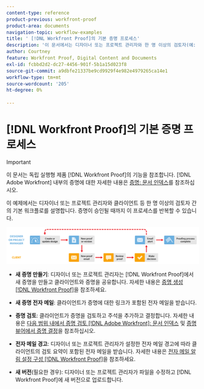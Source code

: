 ```yaml
---
content-type: reference
product-previous: workfront-proof
product-area: documents
navigation-topic: workflow-examples
title: ' [!DNL Workfront Proof]의 기본 증명 프로세스'
description: '이 문서에서는 디자이너 또는 프로젝트 관리자와 한 명 이상의 검토자(예: 클라이언트) 간의 기본 워크플로에 대해 설명합니다.'
author: Courtney
feature: Workfront Proof, Digital Content and Documents
exl-id: fcbbd2d2-dc27-4456-901f-5b1a15d023f8
source-git-commit: a9dbfe21337be9cd9929f4e982e4979265ca14e1
workflow-type: tm+mt
source-wordcount: '205'
ht-degree: 0%

---
```


# [!DNL Workfront Proof]의 기본 증명 프로세스

<!-- Audited: 5/2025 -->

>[!IMPORTANT]
>
>이 문서는 독립 실행형 제품 [!DNL Workfront Proof]의 기능을 참조합니다. [!DNL Adobe Workfront] 내부의 증명에 대한 자세한 내용은 [증명: 문서 인덱스](../../../review-and-approve-work/proofing/proofing.md)를 참조하십시오.

이 예제에서는 디자이너 또는 프로젝트 관리자와 클라이언트 등 한 명 이상의 검토자 간의 기본 워크플로를 설명합니다. 증명이 승인될 때까지 이 프로세스를 반복할 수 있습니다.

![basic_workflow.png](assets/basic_workflow.png)

* **새 증명 만들기**: 디자이너 또는 프로젝트 관리자는 [!DNL Workfront Proof]에서 새 증명을 만들고 클라이언트와 증명을 공유합니다. 자세한 내용은 [증명 생성 [!DNL Workfront Proof]](../../../workfront-proof/wp-work-proofsfiles/create-proofs-and-files/generate-proofs.md)을 참조하세요.

* **새 증명 전자 메일**: 클라이언트가 증명에 대한 링크가 포함된 전자 메일을 받습니다.

* **증명 검토**: 클라이언트가 증명을 검토하고 주석을 추가하고 결정합니다. 자세한 내용은 [다음 범위 내에서 증명 검토 [!DNL Adobe Workfront]: 문서 인덱스](../../../review-and-approve-work/proofing/reviewing-proofs-within-workfront/review-proofs-in-wf.md) 및 [증명 뷰어에서 증명 결정](../../../review-and-approve-work/proofing/reviewing-proofs-within-workfront/make-a-decision-on-a-proof/make-decisions-on-proof.md)을 참조하십시오.

* **전자 메일 경고**: 디자이너 또는 프로젝트 관리자가 설정한 전자 메일 경고에 따라 클라이언트의 검토 요약이 포함된 전자 메일을 받습니다. 자세한 내용은 [전자 메일 알림 설정 구성 [!DNL Workfront Proof]](../../../workfront-proof/wp-emailsntfctns/email-alerts/config-email-notification-settings-wp.md)을 참조하세요.

* **새 버전**(필요한 경우): 디자이너 또는 프로젝트 관리자가 파일을 수정하고 [!DNL Workfront Proof]에 새 버전으로 업로드합니다.


